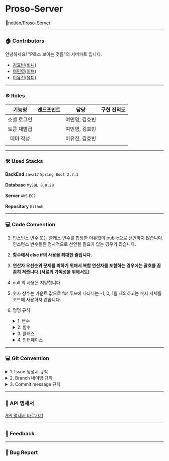 # Proso-Server
🔗[notion/Proso-Server](https://carnelian-cloudberry-496.notion.site/P-Server-d4532ba9ce2a489c9858fc65f851c2d8)

---   
### 🏠 Contributors

안녕하세요! "P로소 보이는 것들"의 서버파트 입니다.
- [김효빈(비니)](https://github.com/hyobim)
- [여민영(이브)](https://github.com/reum2y)
- [이유진(유디)](https://github.com/222yujin)

---

### ⚙ Roles

|**기능명**|엔드포인트|담당|구현 진척도|
|:---:|:---:|:---:|:---:|
|소셜 로그인||여민영, 김효빈|
|토큰 재발급||여민영, 김효빈|
|테마 작성||이유진, 김효빈|
||||

---
### 🛠 Used Stacks


**BackEnd**  `Java17` `Spring Boot 2.7.1`  
<br>
**Database** `MySQL 8.0.28`  
<br>
**Server**  `AWS` `EC2`  
<br>
**Repository**   `Github`  

---
### 💻 Code Convention
 1. 인스턴스 변수 또는 클래스 변수를 합당한 이유없이 public으로 선언하지 않습니다.   
    인스턴스 변수들은 명시적으로 선언될 필요가 없는 경우가 많습니다.
 3. **함수에서 else if의 사용을 최대한 줄입니다.**
 4. **연산자 우선순위 문제를 피하기 위해서 복합 연산자를 포함하는 경우에는 괄호를 꼼꼼히 쳐줍니다.(서로의 가독성을 위해서도)**
 5. null 의 사용은 지양합니다. 
 6. 숫자 상수는 카운트 값으로 for 루프에 나타나는 -1, 0, 1을 제외하고는 숫자 자체를 코드에 사용하지 않습니다.
 7. 명명 규칙
     <details>  <summary>1. 변수</summary>  
     <div markdown="1"> 
     <br>
		 1-1. camelCase 형식을 사용합니다.<br><br>
		 1-2. 이름은 짧지만 의미 있어야 합니다.(사용 의도를 누구나 알아낼 수 있도록!)<br><br>
		 1-3. ENUM이나 상수는 대문자로 표기합니다.<br><br>
     </div>  </details>
     
     <details>  <summary>2. 함수</summary>  
     <div markdown="1"> 
     <br>
     2-1. 함수의 이름은 동사여야 하며, camelCase 형식을 사용합니다. <br><br>
		 2-2. 객체 이름을 함수 이름에 중복적으로 사용하지 않습니다.<br><br>
		 </div>  </details>
     
     <details>  <summary>3. 클래스 </summary>  
     <div markdown="1"> 
     <br>
     클래스 이름은 명사이어야 하며 Pascal Case를 사용합니다.
		 </div>  </details>

     <details>  <summary>4. 인터페이스 </summary>  
     <div markdown="1"> 
     <br>
     클래스와 같은 규칙을 사용합니다.
		 </div>  </details>
---

### 💻 Git Convention
<details>  <summary>1. Issue 생성시 규칙</summary>  
<div markdown="1"> 
<br>
이슈 이름 규칙은 [태그]+설명 으로 짓습니다.<br>
ex) [Feat] 어떤거 구현
라벨에 들어가야할 것들은 담당자, 할일, 우선순위! 
 </div>  </details>
 
<details>  <summary>2. Branch 네이밍 규칙</summary>  
<div markdown="1"> 
<br>
issue를 기반한 작업단위, 기능단위로 생성합니다!

issue 만들면 생성되는 번호 + issue 간략 설명을 이용해 브랜치를 만듭니다.

<브랜치명>/<번호>-<설명> 의 양식!

브랜치명 종류로는 main,develop,feature가 있고, 주로 feature 브랜치에서 개발하게됩니다. 

ex)feature/#12-signup
 </div>  </details>


<details>  <summary>3. Commit message 규칙</summary>  
<div markdown="1"> 
<br>
영어 작성을 원칙으로하고 나타내기 어려우면 한글로 합니다.

태그: #이슈넘버 - 간단한 설명 메세지 작성

ex) Feat: #12 - 테스트용입니다.

그리고 안에 간단하게 설명 써줍시다.
 </div>  </details>

---
### 📝 API 명세서

[API 명세서 바로가기](https://carnelian-cloudberry-496.notion.site/API-374ed7769383468b8f63b18f0f903609)
  
---
### 📒 Feedback

---

### 🐞 Bug Report
